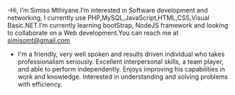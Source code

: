 -Hi, I’m Simiso Mthiyane.I’m interested in Software development and networking, I currently use PHP,MySQL,JavaScript,HTML,CSS,Visual Basic.NET.I’m currently learning bootStrap, NodeJS framework and looking to collaborate on a Web development.You can reach me at simisomt@gmail.com

- I'm a friendly, very well spoken and results driven individual who takes professionalism seriously.
  Excellent interpersonal skills, a team player, and able to perform independently.
  Enjoys improving his capabilities in work and knowledge.
  Interested in understanding and solving problems with efficiency.
